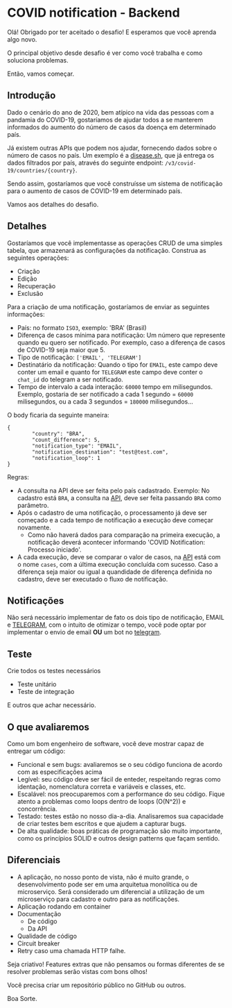 # COVID notification - Backend

Olá! Obrigado por ter aceitado o desafio! E esperamos que você aprenda algo novo.

O principal objetivo desde desafio é ver como você trabalha e como soluciona problemas.

Então, vamos começar.

## Introdução

Dado o cenário do ano de 2020, bem atípico na vida das pessoas com a pandamia do COVID-19, gostaríamos de ajudar todos a se manterem informados do aumento do número de casos da doença em determinado país.

Já existem outras APIs que podem nos ajudar, fornecendo dados sobre o número de casos no país. Um exemplo é a [disease.sh](https://disease.sh/docs/#/COVID-19%3A%20Worldometers), que já entrega os dados filtrados por país, através do seguinte endpoint: `/v3/covid-19/countries/{country}`.

Sendo assim, gostaríamos que você construísse um sistema de notificação para o aumento de casos de COVID-19 em determinado país.

Vamos aos detalhes do desafio.


## Detalhes

Gostaríamos que você implementasse as operações CRUD de uma simples tabela, que armazenará as configurações da notificação. Construa as seguintes operações:

* Criação
* Edição
* Recuperação
* Exclusão


Para a criação de uma notificação, gostaríamos de enviar as seguintes informações:

* País: no formato `ISO3`, exemplo: 'BRA' (Brasil)
* Diferença de casos mínima para notificação: Um número que represente quando eu quero ser notificado. Por exemplo, caso a diferença de casos de COVID-19 seja maior que 5.
* Tipo de notificação: `['EMAIL', 'TELEGRAM']`
* Destinatário da notificação: Quando o tipo for `EMAIL`, este campo deve conter um email e quanto for `TELEGRAM` este campo deve conter o `chat_id` do telegram a ser notificado.
* Tempo de intervalo a cada interação: `60000` tempo em milisegundos. Exemplo, gostaria de ser notificado a cada 1 segundo = `60000` milisegundos, ou a cada 3 segundos = `180000` milisegundos...

O body ficaria da seguinte maneira:

```
{
        "country": "BRA",
        "count_difference": 5,
        "notification_type": "EMAIL",
        "notification_destination": "test@test.com",
        "notification_loop": 1
}
```

Regras:

* A consulta na API deve ser feita pelo país cadastrado. Exemplo: No cadastro está `BRA`, a consulta na [API](https://disease.sh/docs/#/COVID-19%3A%20Worldometers), deve ser feita passando `BRA` como parâmetro.
* Após o cadastro de uma notificação, o processamento já deve ser começado e a cada tempo de notificação a execução deve começar novamente.
   * Como não haverá dados para comparação na primeira execução, a notificação deverá acontecer informando 'COVID Notification: Processo iniciado'.
* A cada execução, deve se comparar o valor de casos, na [API](https://disease.sh/docs/#/COVID-19%3A%20Worldometers) está com o nome `cases`, com a última execução concluída com sucesso. Caso a diferença seja maior ou igual a quandidade de diferença definida no cadastro, deve ser executado o fluxo de notificação.

## Notificações

Não será necessário implementar de fato os dois tipo de notificação, EMAIL e [TELEGRAM](https://telegram.org/), com o intuito de otimizar o tempo, você pode optar por implementar o envio de email **OU** um bot no [telegram](https://telegram.org/).

## Teste

Crie todos os testes necessários
* Teste unitário
* Teste de integração

E outros que achar necessário.

## O que avaliaremos

Como um bom engenheiro de software, você deve mostrar capaz de entregar um código:

* Funcional e sem bugs: avaliaremos se o seu código funciona de acordo com as especificações acima
* Legível: seu código deve ser fácil de enteder, respeitando regras como identação, nomenclatura correta e variáveis e classes, etc.
* Escalável: nos preocuparemos com a performance do seu código. Fique atento a problemas como loops dentro de loops (O(N^2)) e concorrência.
* Testado: testes estão no nosso dia-a-dia. Analisaremos sua capacidade de criar testes bem escritos e que ajudem a capturar bugs.
* De alta qualidade: boas práticas de programação são muito importante, como os princípios SOLID e outros design patterns que façam sentido.

## Diferenciais

* A aplicação, no nosso ponto de vista, não é muito grande, o desenvolvimento pode ser em uma arquitetua monolítica ou de microserviço. Será considerado um diferencial a utilização de um microserviço para cadastro e outro para as notificações.
* Aplicação rodando em container
* Documentação
   * De código
   * Da API
* Qualidade de código
* Circuit breaker
* Retry caso uma chamada HTTP falhe.


Seja criativo! Features extras que não pensamos ou formas diferentes de se resolver problemas serão vistas com bons olhos!

Você precisa criar um repositório público no GitHub ou outros.

Boa Sorte.
